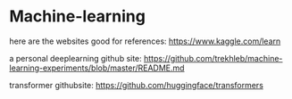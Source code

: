 # Machine-learning


here are the websites good for references:
https://www.kaggle.com/learn

a personal deeplearning github site:
https://github.com/trekhleb/machine-learning-experiments/blob/master/README.md

transformer githubsite:
https://github.com/huggingface/transformers
